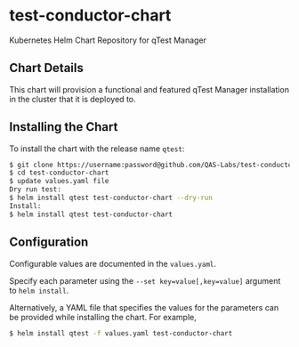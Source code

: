# test-conductor-chart
Kubernetes Helm Chart Repository for qTest Manager

## Chart Details
This chart will provision a functional and featured qTest Manager installation in the cluster that it is deployed to.

## Installing the Chart

To install the chart with the release name `qtest`:
```bash
$ git clone https://username:password@github.com/QAS-Labs/test-conductor-chart.git
$ cd test-conductor-chart
$ update values.yaml file
Dry run test:
$ helm install qtest test-conductor-chart --dry-run
Install:
$ helm install qtest test-conductor-chart
```

## Configuration

Configurable values are documented in the `values.yaml`.

Specify each parameter using the `--set key=value[,key=value]` argument to `helm install`.

Alternatively, a YAML file that specifies the values for the parameters can be provided while installing the chart. For example,

```bash
$ helm install qtest -f values.yaml test-conductor-chart
```
